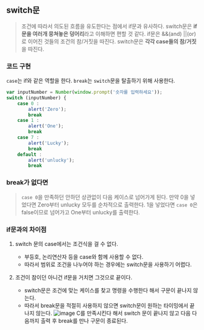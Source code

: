 ## switch문

> 조건에 따라서 의도된 흐름을 유도한다는 점에서 if문과 유사하다. 
> switch문은 **if문을 여러개 뭉쳐놓은 덩어리**라고 이해하면 편할 것 같다. 
> if문은 &&(and) ||(or) 로 이어진 것들의 조건의 참/거짓을 따진다. 
> switch문은 **각각 case들의 참/거짓**을 따진다. 


### 코드 구현

`case`는 if와 같은 역할을 한다. 
`break`는 `switch`문을 탈출하기 위해 사용한다. 
```javascript
var inputNumber = Number(window.prompt('숫자를 입력하세요'));
switch (inputNumber) {
    case 0 : 
        alert('Zero');
        break
    case 1 : 
        alert('One');
        break
    case 7 :
        alert('Lucky');
        break
    default : 
        alert('unlucky');
        break
```

### break가 없다면

> `case 0`을 만족하던 안하던 상관없이 다음 케이스로 넘어가게 된다. 
> 만약 0을 넣었다면 Zero부터 unlucky 모두를 순차적으로 출력한다. 
> 1을 넣었다면 `case 0`은 false이므로 넘어가고 One부터 unlucky를 출력한다.

### if문과의 차이점

1. switch 문의 case에서는 조건식을 걸 수 없다. 
    - 부등호, 논리연산자 등을 case와 함께 사용할 수 없다. 
    - 따라서 범위로 조건을 나누어야 하는 경우에는 switch문을 사용하기 어렵다. 

2. 조건이 참이던 아니건 if문을 거치면 그것으로 끝이다. 
    - switch문은 조건에 맞는 케이스를 찾고 명령을 수행한다 해서 구문이 끝나지 않는다.
    - 따라서 break문을 적절히 사용하지 않으면 switch문이 원하는 타이밍에서 끝나지 않는다. 
![image](https://user-images.githubusercontent.com/53211781/75627058-251b4e00-5c10-11ea-9c6c-b6f5f1d145b9.png)
C를 만족시킨다 해서 switch 문이 끝나지 않고 다음 다음까지 출력 후 break를 만나 구문이 종료된다.